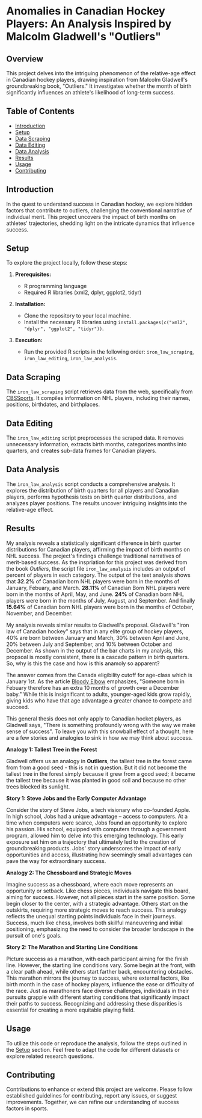 # Anomalies in Canadian Hockey Players: An Analysis Inspired by Malcolm Gladwell's "Outliers"

## Overview

This project delves into the intriguing phenomenon of the relative-age effect in Canadian hockey players, drawing inspiration from Malcolm Gladwell's groundbreaking book, "Outliers." It investigates whether the month of birth significantly influences an athlete's likelihood of long-term success.

## Table of Contents

- [Introduction](#introduction)
- [Setup](#setup)
- [Data Scraping](#data-scraping)
- [Data Editing](#data-editing)
- [Data Analysis](#data-analysis)
- [Results](#results)
- [Usage](#usage)
- [Contributing](#contributing)

## Introduction

In the quest to understand success in Canadian hockey, we explore hidden factors that contribute to outliers, challenging the conventional narrative of individual merit. This project uncovers the impact of birth months on athletes' trajectories, shedding light on the intricate dynamics that influence success.

## Setup

To explore the project locally, follow these steps:

1. **Prerequisites:**
   - R programming language
   - Required R libraries (xml2, dplyr, ggplot2, tidyr)

2. **Installation:**
   - Clone the repository to your local machine.
   - Install the necessary R libraries using `install.packages(c("xml2", "dplyr", "ggplot2", "tidyr"))`.

3. **Execution:**
   - Run the provided R scripts in the following order: `iron_law_scraping`, `iron_law_editing`, `iron_law_analysis`.

## Data Scraping

The `iron_law_scraping` script retrieves data from the web, specifically from [CBSSports](https://www.cbssports.com/nhl/teams/). It compiles information on NHL players, including their names, positions, birthdates, and birthplaces.

## Data Editing

The `iron_law_editing` script preprocesses the scraped data. It removes unnecessary information, extracts birth months, categorizes months into quarters, and creates sub-data frames for Canadian players.

## Data Analysis

The `iron_law_analysis` script conducts a comprehensive analysis. It explores the distribution of birth quarters for all players and Canadian players, performs hypothesis tests on birth quarter distributions, and analyzes player positions. The results uncover intriguing insights into the relative-age effect.

## Results

My analysis reveals a statistically significant difference in birth quarter distributions for Canadian players, affirming the impact of birth months on NHL success. The project's findings challenge traditional narratives of merit-based success. As the inspriation for this project was derived from the book _Outliers_, the script file `iron_law_analysis` includes an output of percent of players in each category. The output of the text analysis shows that **32.2%** of Canadian born NHL players were born in the months of January, Febuary, and March. **28.11%** of Canadian Born NHL players were born in the months of April, May, and June. **24%** of Canadian born NHL players were born in the months of July, August, and September. And finally **15.64%** of Canadian born NHL players were born in the months of October, November, and December.

My analysis reveals similar results to Gladwell's proposal. Gladwell's "iron law of Canadian hockey" says that in any elite group of hockey players, 40% are born between January and March, 30% between April and June, 20% between July and September, and 10% between October and December. As shown in the output of the bar charts in my analysis, this propsoal is mostly consistent, there is a cascade pattern in birth quarters. So, why is this the case and how is this anamoly so apparent? 

The answer comes from the Canada eligibility cutoff for age-class which is January 1st. As the article [Bloody Elbow](https://bloodyelbow.com/2012/01/04/out-liar-what-malcolm-gladwell-gets-wrong-about-the-relative-age/) emphasizes, "Someone born in Febuary therefore has an extra 10 months of growth over a December baby." While this is insignificant to adults, younger-aged kids grow rapidly, giving kids who have that age advantage a greater chance to compete and succeed.

This general thesis does not only apply to Canadian hocket players, as Gladwell says, "There is something profoundly wrong with the way we make sense of success". To leave you with this snowball effect of a thought, here are a few stories and analogies to sink in how we may think about success. 

**Analogy 1: Tallest Tree in the Forest**

Gladwell offers us an analogy in __Outliers__, the tallest tree in the forest came from from a good seed - this is not in question. But it did not become the tallest tree in the forest simply because it grew from a good seed; it became the tallest tree because it was planted in good soil and because no other trees blocked its sunlight.

**Story 1: Steve Jobs and the Early Computer Advantage**

Consider the story of Steve Jobs, a tech visionary who co-founded Apple. In high school, Jobs had a unique advantage – access to computers. At a time when computers were scarce, Jobs found an opportunity to explore his passion. His school, equipped with computers through a government program, allowed him to delve into this emerging technology. This early exposure set him on a trajectory that ultimately led to the creation of groundbreaking products. Jobs' story underscores the impact of early opportunities and access, illustrating how seemingly small advantages can pave the way for extraordinary success.

**Analogy 2: The Chessboard and Strategic Moves**

Imagine success as a chessboard, where each move represents an opportunity or setback. Like chess pieces, individuals navigate this board, aiming for success. However, not all pieces start in the same position. Some begin closer to the center, with a strategic advantage. Others start on the outskirts, requiring more strategic moves to reach success. This analogy reflects the unequal starting points individuals face in their journeys. Success, much like chess, involves both skillful maneuvering and initial positioning, emphasizing the need to consider the broader landscape in the pursuit of one's goals.

**Story 2: The Marathon and Starting Line Conditions**

Picture success as a marathon, with each participant aiming for the finish line. However, the starting line conditions vary. Some begin at the front, with a clear path ahead, while others start farther back, encountering obstacles. This marathon mirrors the journey to success, where external factors, like birth month in the case of hockey players, influence the ease or difficulty of the race. Just as marathoners face diverse challenges, individuals in their pursuits grapple with different starting conditions that significantly impact their paths to success. Recognizing and addressing these disparities is essential for creating a more equitable playing field.


## Usage

To utilize this code or reproduce the analysis, follow the steps outlined in the [Setup](#setup) section. Feel free to adapt the code for different datasets or explore related research questions.

## Contributing

Contributions to enhance or extend this project are welcome. Please follow established guidelines for contributing, report any issues, or suggest improvements. Together, we can refine our understanding of success factors in sports.
